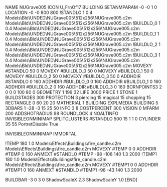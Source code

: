 NAME NUGrave005
ICON U_FrnOf17
BUILDING
SETANMPARAM -0 -0 1 0
LOCATION -0 -0 800 800
!STANDLO      1 0.4 Models\Bld\UNDED\NUGrave005\512x256\NUGrave005.c2m Models\Bld\UNDED\NUGrave005\512x256\NUGrave005.c2m 
!BUILDLO_0    1 0.4 Models\Bld\UNDED\NUGrave005\512x256\NUGrave005.c2m Models\Bld\UNDED\NUGrave005\512x256\NUGrave005.c2m 
!BUILDLO_1    1 0.4 Models\Bld\UNDED\NUGrave005\512x256\NUGrave005.c2m Models\Bld\UNDED\NUGrave005\512x256\NUGrave005.c2m 
!BUILDLO_2    1 0.4 Models\Bld\UNDED\NUGrave005\512x256\NUGrave005.c2m Models\Bld\UNDED\NUGrave005\512x256\NUGrave005.c2m 
!BUILDLO_3    1 0.4 Models\Bld\UNDED\NUGrave005\512x256\NUGrave005.c2m Models\Bld\UNDED\NUGrave005\512x256\NUGrave005.c2m 
MOVEXY #STANDLO    50 0
MOVEXY #BUILDLO_0  50 0
MOVEXY #BUILDLO_1  50 0
MOVEXY #BUILDLO_2  50 0
MOVEXY #BUILDLO_3  50 0
ADDHDIR #STANDLO 0 160
ADDHDIR #BUILDLO_0 0 160
ADDHDIR #BUILDLO_1 0 160
ADDHDIR #BUILDLO_2 0 160
ADDHDIR #BUILDLO_3 0 160
BORNPOINTS3 2 0 0 0 100 80 0
GEOMETRY 1 199 32
LIFE     3000
PRICE 1 STONE 1
BUILDSTAGES 300
PROTECTION 3 piercing 15 magical 15 chopping 15
RECTANGLE    0 60 20 20
MATHERIAL 1 BUILDING
EXPLMEDIA BUILDING 5
3DBARS 1 -28 -3 15 25 50
INFO 3 8
COSTPERCENT 300
VISION 0
MFARM 200
ADDSHOTRADIUS 98
ROUNDLOCK 4
NOALTINFO
INVISIBLEONMINIMAP
SPLITCLUSTERS #STANDLO 500 15 1 1 0
CYLINDER 35 55
PortretDisable True

INVISIBLEONMINIMAP
IMMORTAL

!TEMP 180 1.0 Models\Effects\Buildings\fire_candle.c2m Models\Effects\Buildings\fire_candle.c2m
MOVEXY  #TEMP 0 0
ADDHDIR #TEMP 0 160
ANMEXT #STANDLO #TEMP -98 -108 140 1.3 2000
!TEMP1 180 1.0 Models\Effects\Buildings\fire_candle.c2m Models\Effects\Buildings\fire_candle.c2m
MOVEXY  #TEMP1 0 0
ADDHDIR #TEMP1 0 160
ANMEXT #STANDLO #TEMP1 -98 -43 140 1.3 2000

BUILDBAR -3 0 3 0
ShadowScaleX 2.3
ShadowScaleY 1.0
[END]
